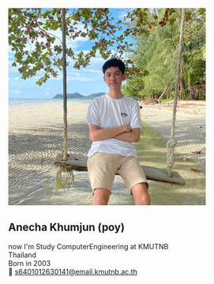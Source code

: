 <img src="Mypicture.jpg" width="400" height="400">

## Anecha Khumjun (poy)
now I'm Study ComputerEngineering at KMUTNB  
Thailand  
Born in 2003  
:envelope_with_arrow: s6401012630141@email.kmutnb.ac.th


